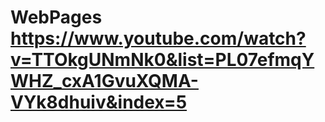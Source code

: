 # WebPages https://www.youtube.com/watch?v=TTOkgUNmNk0&list=PL07efmqYWHZ_cxA1GvuXQMA-VYk8dhuiv&index=5
